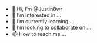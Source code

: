 - 👋 Hi, I’m @Justin8wr
- 👀 I’m interested in ...
- 🌱 I’m currently learning ...
- 💞️ I’m looking to collaborate on ...
- 📫 How to reach me ...

<!---
Justin8wr/Justin8wr is a ✨ special ✨ repository because its `README.md` (this file) appears on your GitHub profile.
You can click the Preview link to take a look at your changes.
--->
